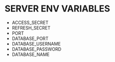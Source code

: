 # SERVER ENV VARIABLES 

- ACCESS_SECRET 
- REFRESH_SECRET 
- PORT 
- DATABASE_PORT 
- DATABASE_USERNAME 
- DATABASE_PASSWORD 
- DATABASE_NAME 
